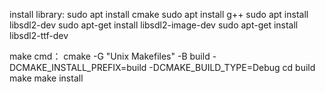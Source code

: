 install library:
sudo apt  install cmake
sudo apt install g++
sudo apt install libsdl2-dev
sudo apt-get install libsdl2-image-dev
sudo apt-get install libsdl2-ttf-dev

make cmd：
cmake -G "Unix Makefiles" -B build  -DCMAKE_INSTALL_PREFIX=build  -DCMAKE_BUILD_TYPE=Debug
cd build
make
make install

